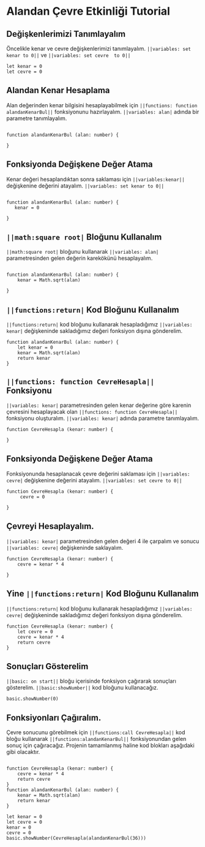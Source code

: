 # Alandan Çevre Etkinliği Tutorial

## Değişkenlerimizi Tanımlayalım

Öncelikle kenar ve cevre değişkenlerimizi tanımlayalım. ``||variables: set kenar to 0||`` ve ``||variables: set cevre  to 0||`` 

```blocks
let kenar = 0
let cevre = 0
```

## Alandan Kenar Hesaplama 
Alan değerinden kenar bilgisini hesaplayabilmek için ``||functions: function alandanKenarBul||``  fonksiyonunu hazırlayalım.
 ``||variables: alan|`` adında bir parametre tanımlayalım.

```blocks

function alandanKenarBul (alan: number) {
 
}
```
## Fonksiyonda Değişkene Değer Atama
Kenar değeri hesaplandıktan sonra saklaması için ``||variables:kenar||`` değişkenine değerini atayalım.
``||variables: set kenar to 0||`` 
```blocks

function alandanKenarBul (alan: number) {
   kenar = 0
 
}

```


## ``||math:square root|`` Bloğunu Kullanalım
``||math:square root|`` bloğunu kullanarak ``||variables: alan|`` parametresinden gelen değerin karekökünü hesaplayalım.
```blocks

function alandanKenarBul (alan: number) {
    kenar = Math.sqrt(alan)
    
}
```

## ``||functions:return|`` Kod Bloğunu Kullanalım
``||functions:return|`` kod bloğunu kullanarak hesapladığımız ``||variables: kenar|`` değişkeninde sakladığımız değeri fonksiyon dışına gönderelim.
```blocks
function alandanKenarBul (alan: number) {
    let kenar = 0
    kenar = Math.sqrt(alan)
    return kenar
}
```

## ``||functions: function CevreHesapla||`` Fonksiyonu
``||variables: kenar|`` parametresinden gelen kenar değerine göre karenin çevresini hesaplayacak olan ``||functions: function CevreHesapla||`` fonksiyonu oluşturalım.
``||variables: kenar|`` adında parametre tanımlayalım.


```blocks 
function CevreHesapla (kenar: number) {
   
}

```



## Fonksiyonda Değişkene Değer Atama

Fonksiyonunda hesaplanacak çevre değerini saklaması için ``||variables: cevre|`` değişkenine değerini atayalım.
 ``||variables: set cevre to 0||`` 

```blocks
function CevreHesapla (kenar: number) {
     cevre = 0
  
}
```

## Çevreyi Hesaplayalım.
``||variables: kenar|``  parametresinden gelen değeri 4 ile çarpalım ve sonucu ``||variables: cevre|`` değişkeninde saklayalım.

```blocks
function CevreHesapla (kenar: number) {
    cevre = kenar * 4
    
}
```

## Yine  ``||functions:return|`` Kod Bloğunu Kullanalım
 ``||functions:return|`` kod bloğunu kullanarak hesapladığımız ``||variables: cevre|`` değişkeninde sakladığımız değeri fonksiyon dışına gönderelim.
```blocks
function CevreHesapla (kenar: number) {
    let cevre = 0
    cevre = kenar * 4
    return cevre
}
```

## Sonuçları Gösterelim
``||basic: on start||`` bloğu içerisinde fonksiyon çağırarak sonuçları gösterelim. ``||basic:showNumber||`` kod bloğunu kullanacağız.

```blocks
basic.showNumber(0)

```



## Fonksiyonları Çağıralım.
Çevre sonucunu görebilmek için  ``||functions:call CevreHesapla||`` kod bloğu kullanarak ``||functions:alandanKenarBul||`` fonksiyonundan gelen sonuç için çağıracağız.
Projenin tamamlanmış haline kod blokları aşağıdaki gibi olacaktır.

```blocks

function CevreHesapla (kenar: number) {
    cevre = kenar * 4
    return cevre
}
function alandanKenarBul (alan: number) {
    kenar = Math.sqrt(alan)
    return kenar
}

let kenar = 0
let cevre = 0
kenar = 0
cevre = 0
basic.showNumber(CevreHesapla(alandanKenarBul(36)))
```

